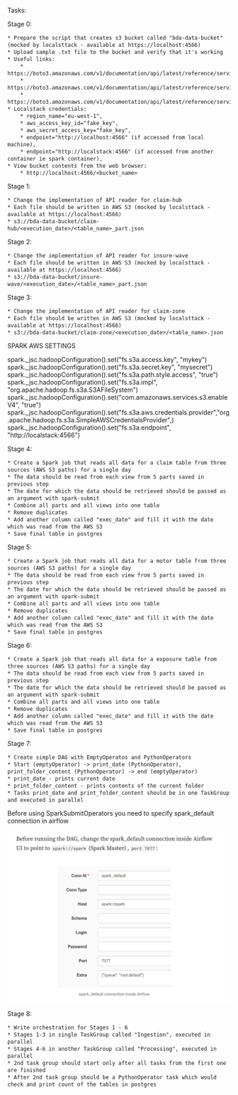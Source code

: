 Tasks:


Stage 0:

    * Prepare the script that creates s3 bucket called "bda-data-bucket" (mocked by localsttack - available at https://localhost:4566)
    * Upload sample .txt file to the bucket and verify that it's working
    * Useful links:
        * https://boto3.amazonaws.com/v1/documentation/api/latest/reference/services/s3.html
        * https://boto3.amazonaws.com/v1/documentation/api/latest/reference/services/s3/client/create_bucket.html
        * https://boto3.amazonaws.com/v1/documentation/api/latest/reference/services/s3/client/put_object.html
    * Localstack credentials:
        * region_name="eu-west-1",
        * aws_access_key_id="fake_key",
        * aws_secret_access_key="fake_key",
        * endpoint="http://localhost:4566" (if accessed from local machine),
        * endpoint="http://localstack:4566" (if accessed from another container ie spark container),
    * View bucket contents from the web browser:
        * http://localhost:4566/<bucket_name>


Stage 1:

    * Change the implementation of API reader for claim-hub
    * Each file should be written in AWS S3 (mocked by localsttack - available at https://localhost:4566)
    * s3://bda-data-bucket/claim-hub/<execution_date>/<table_name>_part.json


Stage 2:

    * Change the implementation of API reader for insure-wave
    * Each file should be written in AWS S3 (mocked by localsttack - available at https://localhost:4566)
    * s3://bda-data-bucket/insure-wave/<execution_date>/<table_name>_part.json


Stage 3:

    * Change the implementation of API reader for claim-zone
    * Each file should be written in AWS S3 (mocked by localsttack - available at https://localhost:4566)
    * s3://bda-data-bucket/claim-zone/<execution_date>/<table_name>.json


SPARK AWS SETTINGS

spark._jsc.hadoopConfiguration().set("fs.s3a.access.key", "mykey")
spark._jsc.hadoopConfiguration().set("fs.s3a.secret.key", "mysecret")
spark._jsc.hadoopConfiguration().set("fs.s3a.path.style.access", "true")
spark._jsc.hadoopConfiguration().set("fs.s3a.impl", "org.apache.hadoop.fs.s3a.S3AFileSystem")
spark._jsc.hadoopConfiguration().set("com.amazonaws.services.s3.enableV4", "true")
spark._jsc.hadoopConfiguration().set("fs.s3a.aws.credentials.provider","org.apache.hadoop.fs.s3a.SimpleAWSCredentialsProvider",)
spark._jsc.hadoopConfiguration().set("fs.s3a.endpoint", "http://localstack:4566")


Stage 4:

    * Create a Spark job that reads all data for a claim table from three sources (AWS S3 paths) for a single day
    * The data should be read from each view from 5 parts saved in previous step
    * The date for which the data should be retrieved should be passed as an argument with spark-submit
    * Combine all parts and all views into one table
    * Remove duplicates
    * Add another column called "exec_date" and fill it with the date which was read from the AWS S3
    * Save final table in postgres


Stage 5:

    * Create a Spark job that reads all data for a motor table from three sources (AWS S3 paths) for a single day
    * The data should be read from each view from 5 parts saved in previous step
    * The date for which the data should be retrieved should be passed as an argument with spark-submit
    * Combine all parts and all views into one table
    * Remove duplicates
    * Add another column called "exec_date" and fill it with the date which was read from the AWS S3
    * Save final table in postgres


Stage 6:

    * Create a Spark job that reads all data for a exposure table from three sources (AWS S3 paths) for a single day
    * The data should be read from each view from 5 parts saved in previous step
    * The date for which the data should be retrieved should be passed as an argument with spark-submit
    * Combine all parts and all views into one table
    * Remove duplicates
    * Add another column called "exec_date" and fill it with the date which was read from the AWS S3
    * Save final table in postgres


Stage 7:

    * Create simple DAG with EmptyOperatos and PythonOperators
    * Start (emptyOperator) -> print_date (PythonOperator), print_folder_content (PythonOperator) -> end (emptyOperator)
    * print_date - prints current date
    * print_folder_content - prints contents of the current folder
    * Tasks print_date and print_folder_content should be in one TaskGroup and executed in parallel

Before using SparkSubmitOperators you need to specify spark_default connection in airflow

![Airflow spark conn](imgs/airflow_spark_conn.png)

Stage 8:

    * Write orchestration for Stages 1 - 6
    * Stages 1-3 in single TaskGroup called "Ingestion", executed in parallel
    * Stages 4-6 in another TaskGroup called "Processing", executed in parallel
    * 2nd task group should start only after all tasks from the first one are finished
    * After 2nd task group should be a PythonOperator task which would check and print count of the tables in postgres
